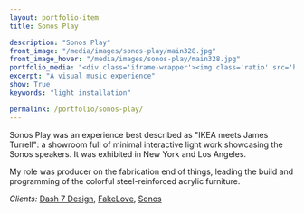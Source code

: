 ```yaml
---
layout: portfolio-item
title: Sonos Play

description: "Sonos Play"
front_image: "/media/images/sonos-play/main328.jpg"
front_image_hover: "/media/images/sonos-play/main328.jpg"
portfolio_media: "<div class='iframe-wrapper'><img class='ratio' src='https://placehold.it/740x416'/><iframe src='https://player.vimeo.com/video/96827432?byline=0&amp;portrait=0&amp;badge=0' frameborder='0' webkitAllowFullScreen mozallowfullscreen allowFullScreen></iframe></div>"
excerpt: "A visual music experience"
show: True
keywords: "light installation"

permalink: /portfolio/sonos-play/
---
```




Sonos Play was an experience best described as "IKEA meets James Turrell": a showroom full of minimal interactive light work showcasing the Sonos speakers. It was exhibited in New York and Los Angeles.

My role was producer on the fabrication end of things, leading the build and programming of the colorful steel-reinforced acrylic furniture.

*Clients:* [Dash 7 Design](http://www.dash7design.com/), [FakeLove](http://fakelove.tv/), [Sonos](http://www.sonos.com/)
